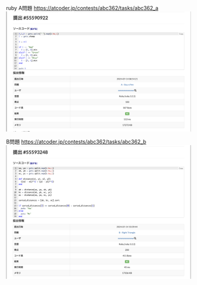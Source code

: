 ruby
A問題
https://atcoder.jp/contests/abc362/tasks/abc362_a
![alt text](a_ruby.png)

B問題
https://atcoder.jp/contests/abc362/tasks/abc362_b
![alt text](b_ruby.png)




